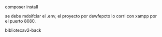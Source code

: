 composer install

se debe mdoifciar el .env, el proyecto por dewfepcto lo corri con xampp por el puerto 8080.

bibliotecav2-back